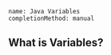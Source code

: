 ```ngMeta
name: Java Variables
completionMethod: manual
```
<h2>What is Variables?</h2>
<!-- 
In simple word variable ek piece of memory he jisme hum koi bhi value ko store kar sakta he.For eg. `String, int etc`.

Variable is a name of memory location. Aur Java me 3 type ke variable hay `local, instance and static` -->

Variables ये memory locations के नाम होते है | जो values; variables को दी जाती हैं, वो उस location पर store हो जाती है |

A variable is a container which holds the value while the java program is executed. A variable is assigned with a datatype.

Variable is a name of memory location. There are three types of variables in java: `local, instance and static`.

There are two types of data types in java: `primitive and non-primitive`.


<h2>Syntax for Variable Declaration</h2>

`data_type_name variable_name;` or <br>
`data_type_name variable_name1, variable_name2`
For Example : <br>
 ```java
 int a =5;
 int b = 10, c = 15;
 ```